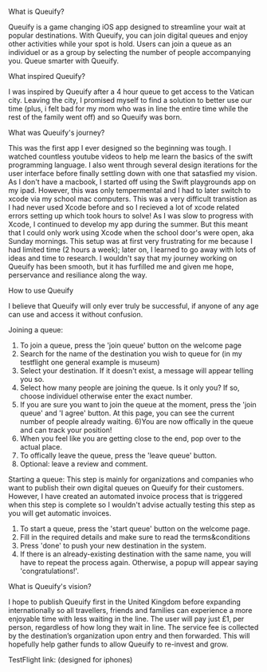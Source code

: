 
What is Queuify?

Queuify is a game changing iOS app designed to streamline your wait at popular destinations. 
With Queuify, you can join digital queues and enjoy other activities while your spot is hold. 
Users can join a queue as an individuel or as a group by selecting the number of people accompanying 
you. Queue smarter with Queuify. 


What inspired Queuify?

I was inspired by Queuify after a 4 hour queue to get access to the Vatican city. Leaving the city,
I promised myself to find a solution to better use our time (plus, i felt bad for my mom who was in 
line the entire time while the rest of the family went off) and so Queuify was born. 


What was Queuify's journey?

This was the first app I ever designed so the beginning was tough. I watched countless youtube videos to help me 
learn the basics of the swift programming language. I also went through several design iterations for the user 
interface before finally settling down with one that satasfied my vision. As I don't have a macbook, I started 
off using the Swift playgrounds app on my ipad. However, this was only tempermental and I had to later switch 
to xcode via my school mac computers. This was a very difficult transistion as I had never used Xcode before and so I
recieved a lot of xcode related errors setting up which took hours to solve! As I was slow to progress with Xcode, I 
continued to develop my app during the summer. But this meant that I could only work using Xcode when the school door's 
were open, aka Sunday mornings. This setup was at first very frustrating for me because I had limited time (2 hours a week); 
later on, I learned to go away with lots of ideas and time to research. I wouldn't say that my journey working on Queuify has 
been smooth, but it has furfilled me and given me hope, perservance and resiliance along the way. 


How to use Queuify

I believe that Queuify will only ever truly be successful, if anyone of any age can use and access it without confusion. 

Joining a queue: 
1) To join a queue, press the 'join queue' button on the welcome page 
2) Search for the name of the destination you wish to queue for (in my testflight one general example is museum)
3) Select your destination. If it doesn't exist, a message will appear telling you so.
4) Select how many people are joining the queue. Is it only you? If so, choose individuel otherwise enter the exact number.
5) If you are sure you want to join the queue at the moment, press the 'join queue' and 'I agree' button. At this page, you can see the
   current number of people already waiting.
6)You are now offically in the queue and can track your position!
7) When you feel like you are getting close to the end, pop over to the actual place.
8) To offically leave the queue, press the 'leave queue' button.
9) Optional: leave a review and comment.

Starting a queue:
This step is mainly for organizations and companies who want to publish their own digital queues on Queuify for their customers. 
However, I have created an automated invoice process that is triggered when this step is complete so I wouldn't advise actually 
testing this step as you will get automatic invoices. 

1) To start a queue, press the 'start queue' button on the welcome page.
2) Fill in the required details and make sure to read the terms&conditions
3) Press 'done' to push your new destination in the system.
4) If there is an already-existing destination with the same name, you will have to repeat the process again.
   Otherwise, a popup will appear saying 'congratulations!'. 


What is Queuify's vision?

I hope to publish Queuify first in the United Kingdom before expanding internationally so all travellers, 
friends and families can experience a more enjoyable time with less waiting in the line. The user will pay just £1, 
per person, regardless of how long they wait in line. The service fee is collected by the destination’s organization 
upon entry and then forwarded. This will hopefully help gather funds to allow Queuify to re-invest and grow. 

TestFlight link: (designed for iphones) 

